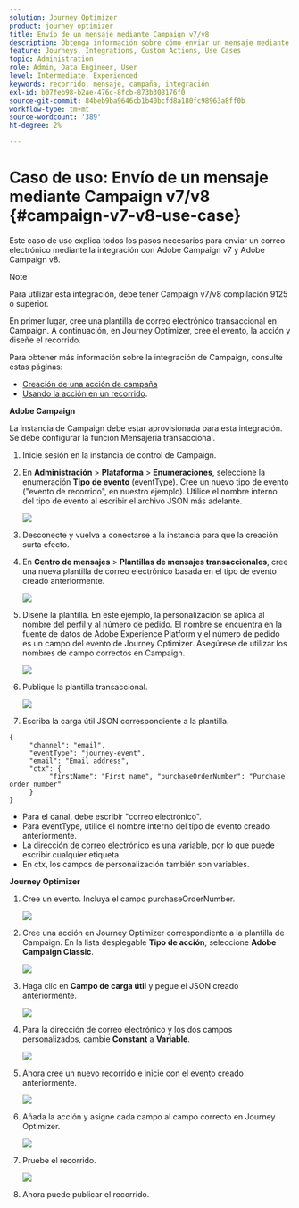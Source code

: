 ```yaml
---
solution: Journey Optimizer
product: journey optimizer
title: Envío de un mensaje mediante Campaign v7/v8
description: Obtenga información sobre cómo enviar un mensaje mediante Campaign v7/v8
feature: Journeys, Integrations, Custom Actions, Use Cases
topic: Administration
role: Admin, Data Engineer, User
level: Intermediate, Experienced
keywords: recorrido, mensaje, campaña, integración
exl-id: b07feb98-b2ae-476c-8fcb-873b308176f0
source-git-commit: 84beb9ba9646cb1b40bcfd8a180fc98963a8ff0b
workflow-type: tm+mt
source-wordcount: '389'
ht-degree: 2%

---
```


# Caso de uso: Envío de un mensaje mediante Campaign v7/v8 {#campaign-v7-v8-use-case}

Este caso de uso explica todos los pasos necesarios para enviar un correo electrónico mediante la integración con Adobe Campaign v7 y Adobe Campaign v8.

>[!NOTE]
>
>Para utilizar esta integración, debe tener Campaign v7/v8 compilación 9125 o superior.

En primer lugar, cree una plantilla de correo electrónico transaccional en Campaign. A continuación, en Journey Optimizer, cree el evento, la acción y diseñe el recorrido.

Para obtener más información sobre la integración de Campaign, consulte estas páginas:

* [Creación de una acción de campaña](../action/acc-action.md)
* [Usando la acción en un recorrido](../building-journeys/using-adobe-campaign-v7-v8.md).

**Adobe Campaign**

La instancia de Campaign debe estar aprovisionada para esta integración. Se debe configurar la función Mensajería transaccional.

1. Inicie sesión en la instancia de control de Campaign.

1. En **Administración** > **Plataforma** > **Enumeraciones**, seleccione la enumeración **Tipo de evento** (eventType). Cree un nuevo tipo de evento (&quot;evento de recorrido&quot;, en nuestro ejemplo). Utilice el nombre interno del tipo de evento al escribir el archivo JSON más adelante.

   ![](assets/accintegration-uc-1.png)

1. Desconecte y vuelva a conectarse a la instancia para que la creación surta efecto.

1. En **Centro de mensajes** > **Plantillas de mensajes transaccionales**, cree una nueva plantilla de correo electrónico basada en el tipo de evento creado anteriormente.

   ![](assets/accintegration-uc-2.png)

1. Diseñe la plantilla. En este ejemplo, la personalización se aplica al nombre del perfil y al número de pedido. El nombre se encuentra en la fuente de datos de Adobe Experience Platform y el número de pedido es un campo del evento de Journey Optimizer. Asegúrese de utilizar los nombres de campo correctos en Campaign.

   ![](assets/accintegration-uc-3.png)

1. Publique la plantilla transaccional.

   ![](assets/accintegration-uc-4.png)

1. Escriba la carga útil JSON correspondiente a la plantilla.

```
{
     "channel": "email",
     "eventType": "journey-event",
     "email": "Email address",
     "ctx": {
          "firstName": "First name", "purchaseOrderNumber": "Purchase order number"
     }
}
```

* Para el canal, debe escribir &quot;correo electrónico&quot;.
* Para eventType, utilice el nombre interno del tipo de evento creado anteriormente.
* La dirección de correo electrónico es una variable, por lo que puede escribir cualquier etiqueta.
* En ctx, los campos de personalización también son variables.

**Journey Optimizer**

1. Cree un evento. Incluya el campo purchaseOrderNumber.

   ![](assets/accintegration-uc-5.png)

1. Cree una acción en Journey Optimizer correspondiente a la plantilla de Campaign. En la lista desplegable **Tipo de acción**, seleccione **Adobe Campaign Classic**.

   ![](assets/accintegration-uc-6.png)

1. Haga clic en **Campo de carga útil** y pegue el JSON creado anteriormente.

   ![](assets/accintegration-uc-7.png)

1. Para la dirección de correo electrónico y los dos campos personalizados, cambie **Constant** a **Variable**.

   ![](assets/accintegration-uc-8.png)

1. Ahora cree un nuevo recorrido e inicie con el evento creado anteriormente.

   ![](assets/accintegration-uc-9.png)

1. Añada la acción y asigne cada campo al campo correcto en Journey Optimizer.

   ![](assets/accintegration-uc-10.png)

1. Pruebe el recorrido.

   ![](assets/accintegration-uc-11.png)

1. Ahora puede publicar el recorrido.
